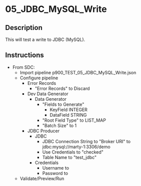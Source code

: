 # 05_JDBC_MySQL_Write

## Description

This will test a write to JDBC (MySQL).

## Instructions

- From SDC:
  - Import pipeline p900_TEST_05_JDBC_MySQL_Write.json
  - Configure pipeline
    - Error Records
      - "Error Records" to Discard
    - Dev Data Generator
      - Data Generator
        - "Fields to Generate"
          - KeyField	INTEGER
          - DataField	STRING
        - "Root Field Type" to LIST_MAP
        - "Batch Size" to 1
    - JDBC Producer
      - JDBC
        - JDBC Connection String to "Broker URI" to jdbc:mysql://marty-1:3306/demo
        - Use Credentials to "checked"
        - Table Name to "test_jdbc"
      - Credentials
        - Username to <mysql username>
        - Password to <mysql password>
  - Validate/Preview/Run
